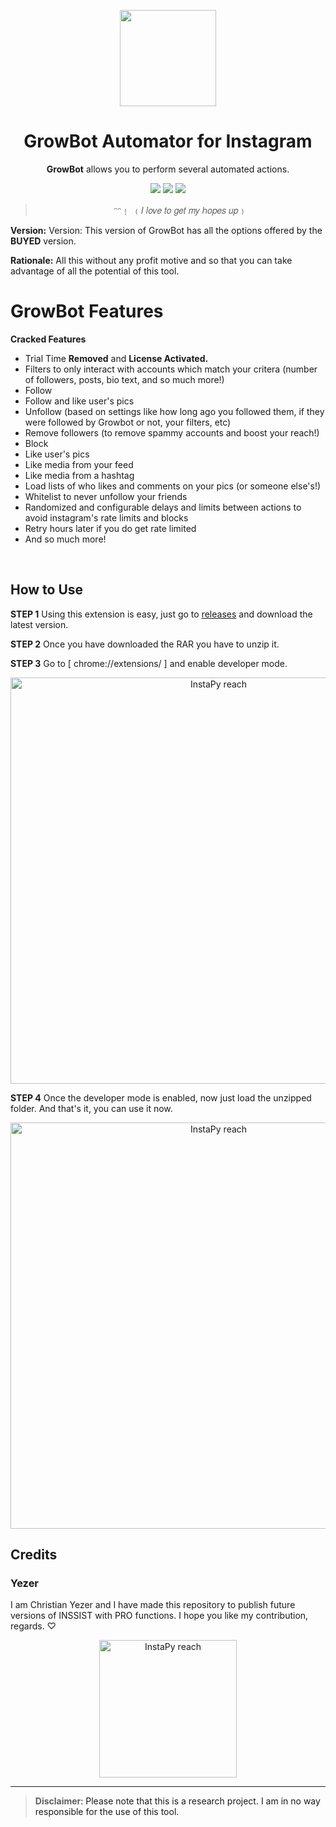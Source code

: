 <p align="center">
  <img src="https://media.discordapp.net/attachments/887150764370317333/1179902256900997181/unnamed-B6uXUkhzy-transformed.png?ex=657b789b&is=6569039b&hm=70e79c098e0279e539182fe422c8a67ec97f0c56dcde1e526cfc2633b3151da6&=&format=webp&quality=lossless" width="154">
  <h1 align="center">GrowBot Automator for Instagram</h1>
  <p align="center"><b>GrowBot</b> allows you to perform several automated actions.</p>
   <p align="center">
   <img src="https://img.shields.io/github/downloads/YezerSTN/GrowBot/total?color=red&label=DOWNLOADS">
   <img src="https://img.shields.io/github/v/tag/YezerSTN/GrowBot?label=VERSION">
   <img src="https://img.shields.io/github/stars/YezerSTN/GrowBot?style=social">	
   </p>
   
 > <p align="center">ᵔᵔ﹗ ﹙𝐼 𝑙𝑜𝑣𝑒 𝑡𝑜 𝑔𝑒𝑡 𝑚𝑦 ℎ𝑜𝑝𝑒𝑠 𝑢𝑝﹚<p>
		
**Version:** Version: This version of GrowBot has all the options offered by the <b>BUYED</b> version. 
	
**Rationale:** All this without any profit motive and so that you can take advantage of all the potential of this tool.
<br />

# GrowBot Features
**Cracked Features**
- Trial Time <b>Removed</b> and <b>License Activated.</b>
- Filters to only interact with accounts which match your critera (number of followers, posts, bio text, and so much more!)
- Follow
- Follow and like user's pics
- Unfollow (based on settings like how long ago you followed them, if they were followed by Growbot or not, your filters, etc)
- Remove followers (to remove spammy accounts and boost your reach!)
- Block
- Like user's pics
- Like media from your feed
- Like media from a hashtag
- Load lists of who likes and comments on your pics (or someone else's!)
- Whitelist to never unfollow your friends
- Randomized and configurable delays and limits between actions to avoid instagram's rate limits and blocks
- Retry hours later if you do get rate limited
- And so much more!


<br />


## How to Use

**STEP 1** Using this extension is easy, just go to [releases](https://github.com/YezerSTN/GrowBot/releases/) and download the latest version. 

**STEP 2** Once you have downloaded the RAR you have to unzip it.

**STEP 3** Go to [ chrome://extensions/ ] and enable developer mode.

<p align="center">
	<img src="https://topesdegama.com/app/uploads-topesdegama.com/2018/06/Modo-desarrallador-Chrome.jpg" alt="InstaPy reach" width="650px"/>
</p>

**STEP 4** Once the developer mode is enabled, now just load the unzipped folder. And that's it, you can use it now.

<p align="center">
	<img src="https://topesdegama.com/app/uploads/2018/06/Opciones-desarrollador-Chorme.jpg" alt="InstaPy reach" width="650px"/>
</p>

## Credits 	
### Yezer
I am Christian Yezer and I have made this repository to publish future versions of INSSIST with PRO functions. I hope you like my contribution, regards. ♡

<p align="center">
	<img src="https://64.media.tumblr.com/f29e750fc61706fbe8eb96a8ad2d1031/tumblr_mfbfgkrRAz1rfjowdo1_500.gif" alt="InstaPy reach" width="220px"/>
</p>

---

> **Disclaimer**<a name="disclaimer" />: Please note that this is a research project. I am in no way responsible for the use of this tool. 
